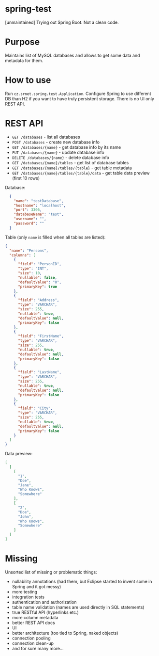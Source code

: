 # spring-test
[unmaintained] Trying out Spring Boot. Not a clean code.

Purpose
=======

Maintains list of MySQL databases and allows to get some data and metadata for them.

How to use
==========

Run `cz.srnet.spring.test.Application`. Configure Spring to use different DB than H2 if you want to have truly persistent storage. There is no UI only REST API.

REST API
========

- `GET /databases` - list all databases
- `POST /databases` - create new database info
- `GET /databases/{name}` - get database info by its name
- `PUT /databases/{name}` - update database info
- `DELETE /databases/{name}` - delete database info
- `GET /databases/{name}/tables` - get list of database tables
- `GET /databases/{name}/tables/{table}` - get table metadata
- `GET /databases/{name}/tables/{table}/data` - get table data preview (first 10 rows)

Database:
```json
  {
    "name": "testDatabase",
    "hostname": "localhost",
    "port": 3306,
    "databaseName": "test",
    "username": "",
    "password": ""
  }
```

Table (only `name` is filled when all tables are listed):
```json
{
  "name": "Persons",
  "columns": [
    {
      "field": "PersonID",
      "type": "INT",
      "size": 10,
      "nullable": false,
      "defaultValue": "0",
      "primaryKey": true
    },
    {
      "field": "Address",
      "type": "VARCHAR",
      "size": 255,
      "nullable": true,
      "defaultValue": null,
      "primaryKey": false
    },
    {
      "field": "FirstName",
      "type": "VARCHAR",
      "size": 255,
      "nullable": true,
      "defaultValue": null,
      "primaryKey": false
    },
    {
      "field": "LastName",
      "type": "VARCHAR",
      "size": 255,
      "nullable": true,
      "defaultValue": null,
      "primaryKey": false
    },
    {
      "field": "City",
      "type": "VARCHAR",
      "size": 255,
      "nullable": true,
      "defaultValue": null,
      "primaryKey": false
    }
  ]
}
```

Data preview:
```json
[
  [
    [
      "1",
      "Doe",
      "Jane",
      "Who Knows",
      "Somewhere"
    ],
    [
      "2",
      "Doe",
      "John",
      "Who Knows",
      "Somewhere"
    ]
  ]
]
```

Missing
=======

Unsorted list of missing or problematic things:
- nullability annotations (had them, but Eclipse started to invent some in Spring and it got messy)
- more testing
- integration tests
- authentication and authorization
- table name validation (names are used directly in SQL statements)
- true RESTful API (hyperlinks etc.)
- more column metadata
- better REST API docs
- UI
- better architecture (too tied to Spring, naked objects)
- connection pooling
- connection clean-up
- and for sure many more...
